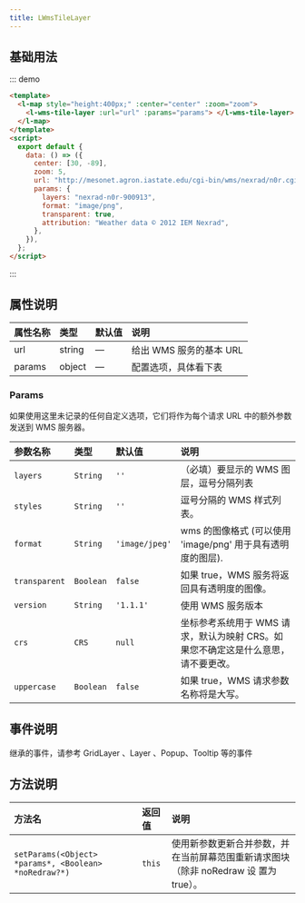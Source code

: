 ```yaml
---
title: LWmsTileLayer
---
```


## 基础用法

::: demo

```html
<template>
  <l-map style="height:400px;" :center="center" :zoom="zoom">
    <l-wms-tile-layer :url="url" :params="params"> </l-wms-tile-layer>
  </l-map>
</template>
<script>
  export default {
    data: () => ({
      center: [30, -89],
      zoom: 5,
      url: "http://mesonet.agron.iastate.edu/cgi-bin/wms/nexrad/n0r.cgi",
      params: {
        layers: "nexrad-n0r-900913",
        format: "image/png",
        transparent: true,
        attribution: "Weather data © 2012 IEM Nexrad",
      },
    }),
  };
</script>
```

:::

## 属性说明

| 属性名称 | 类型   | 默认值 | 说明                    |
| :------- | :----- | :----- | :---------------------- |
| url      | string | —      | 给出 WMS 服务的基本 URL |
| params   | object | —      | 配置选项，具体看下表    |

### Params

如果使用这里未记录的任何自定义选项，它们将作为每个请求 URL 中的额外参数发送到 WMS 服务器。

| 参数名称      | 类型      | 默认值         | 说明                                                                              |
| :------------ | :-------- | :------------- | :-------------------------------------------------------------------------------- |
| `layers`      | `String`  | `''`           | （必填）要显示的 WMS 图层，逗号分隔列表                                           |
| `styles`      | `String`  | `''`           | 逗号分隔的 WMS 样式列表。                                                         |
| `format`      | `String`  | `'image/jpeg'` | wms 的图像格式 (可以使用 'image/png' 用于具有透明度的图层).                       |
| `transparent` | `Boolean` | `false`        | 如果 true，WMS 服务将返回具有透明度的图像。                                       |
| `version`     | `String`  | `'1.1.1'`      | 使用 WMS 服务版本                                                                 |
| `crs`         | `CRS`     | `null`         | 坐标参考系统用于 WMS 请求，默认为映射 CRS。如果您不确定这是什么意思，请不要更改。 |
| `uppercase`   | `Boolean` | `false`        | 如果 true，WMS 请求参数名称将是大写。                                             |

## 事件说明

继承的事件，请参考 GridLayer 、Layer 、Popup、Tooltip 等的事件

## 方法说明

| 方法名                                                | 返回值 | 说明                                                                                 |
| :---------------------------------------------------- | :----- | :----------------------------------------------------------------------------------- |
| `setParams(<Object> *params*, <Boolean> *noRedraw?*)` | `this` | 使用新参数更新合并参数，并在当前屏幕范围重新请求图块（除非 noRedraw 设 置为 true）。 |
